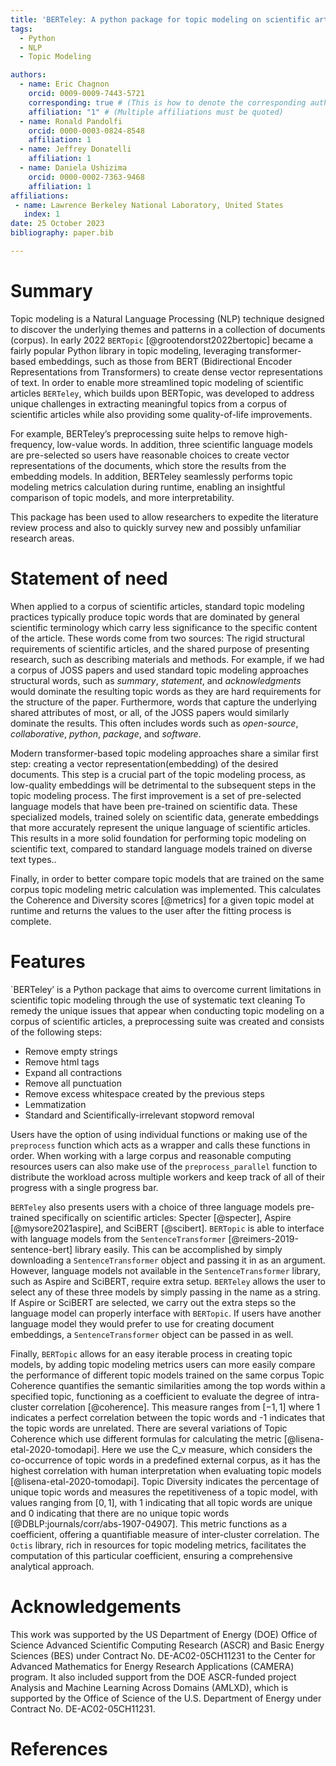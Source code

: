 ```yaml
---
title: 'BERTeley: A python package for topic modeling on scientific articles'
tags:
  - Python
  - NLP
  - Topic Modeling

authors:
  - name: Eric Chagnon
    orcid: 0009-0009-7443-5721
    corresponding: true # (This is how to denote the corresponding author)
    affiliation: "1" # (Multiple affiliations must be quoted)
  - name: Ronald Pandolfi
    orcid: 0000-0003-0824-8548    
    affiliation: 1
  - name: Jeffrey Donatelli
    affiliation: 1
  - name: Daniela Ushizima
    orcid: 0000-0002-7363-9468
    affiliation: 1
affiliations:
 - name: Lawrence Berkeley National Laboratory, United States
   index: 1
date: 25 October 2023
bibliography: paper.bib

---
```


# Summary

Topic modeling is a Natural Language Processing
(NLP) technique designed to discover the underlying themes and patterns in a collection of documents (corpus). In early 2022 `BERTopic` [@grootendorst2022bertopic] became a fairly popular Python library in topic modeling, leveraging transformer-based embeddings, such as those from BERT (Bidirectional Encoder Representations from Transformers) to create dense vector representations of text. In order to enable more streamlined topic modeling of scientific articles `BERTeley`, which builds upon BERTopic, was developed to address unique challenges in extracting meaningful topics from a corpus of scientific articles while also providing some quality-of-life improvements.


For example, BERTeley’s preprocessing suite helps to remove high-frequency, low-value words. In addition, three scientific language models are pre-selected so users have reasonable choices to create
vector representations of the documents, which store the results from the embedding models. In addition, BERTeley seamlessly performs topic modeling metrics calculation during runtime, enabling an insightful comparison of topic models, and more interpretability.

This package has been used to allow researchers to expedite the literature review process and also to quickly survey new and possibly unfamiliar research areas.



# Statement of need

When applied to a corpus of scientific articles, standard topic modeling practices typically produce topic words that are dominated by general scientific terminology which carry less significance to the specific content of the article. These words come from two sources: The rigid structural requirements of
scientific articles, and the shared purpose of presenting research, such as describing materials and methods. For example, if we had a corpus of JOSS papers and used standard topic
modeling approaches structural words, such as _summary_, _statement_, and _acknowledgments_ would dominate the resulting topic words as they are hard requirements for the structure
of the paper. Furthermore, words that capture the underlying shared attributes of most, or all, of the JOSS papers would similarly dominate the results. This often includes words such as
_open-source_, _collaborative_, _python_, _package_, and _software_.


Modern transformer-based topic modeling approaches share a similar first step: creating a vector representation(embedding) of the desired documents. This step is a crucial part of the topic modeling process, as low-quality 
embeddings will be detrimental to the subsequent steps in the topic modeling process. The first improvement is a set of pre-selected language models that have been pre-trained
on scientific data. These specialized models, trained solely on scientific data, generate embeddings that more accurately represent the unique language of scientific articles. This results in a more solid foundation for performing topic modeling on scientific text, compared to standard language models trained on diverse text types.. 



Finally, in order to better compare topic models that are trained on the same corpus topic modeling metric calculation was implemented. This calculates the Coherence and Diversity scores [@metrics] for a given topic model at runtime and returns the values to the user after the fitting process is complete.




# Features
`BERTeley’ is a Python package that aims to overcome current limitations in scientific topic modeling through the use of systematic text cleaning
To remedy the unique issues that appear when conducting topic modeling on a corpus of scientific articles, a preprocessing suite was created and consists of the following steps:

 - Remove empty strings
 - Remove html tags
 - Expand all contractions
 - Remove all punctuation
 - Remove excess whitespace created by the previous steps
 - Lemmatization
 - Standard and Scientifically-irrelevant stopword removal

Users have the option of using individual functions or making use of the `preprocess` function which acts as a wrapper and calls these functions in order. When working with a large corpus
and reasonable computing resources users can also make use of the `preprocess_parallel` function to distribute the workload across multiple workers and keep track of all of their progress
with a single progress bar.

`BERTeley` also presents users with a choice of three language models pre-trained specifically on scientific articles: Specter [@specter],
Aspire [@mysore2021aspire], and SciBERT [@scibert]. `BERTopic` is able to interface with language models from the `SentenceTransformer` [@reimers-2019-sentence-bert] library easily. This can be accomplished by simply downloading a `SentenceTransformer` object and passing it in as an argument. However, language models not available in the `SentenceTransformer`
library, such as Aspire and SciBERT, require extra setup. `BERTeley` allows the user to select any of these three models by simply passing in the name as a string.
If Aspire or SciBERT are selected, we carry out the extra steps so the language model can properly interface with `BERTopic`. If users have another language model
they would prefer to use for creating document embeddings, a `SentenceTransformer` object can be passed in as well. 

Finally, `BERTopic` allows for an easy iterable process in creating topic models, by adding topic modeling metrics
users can more easily compare the performance of different topic models trained on the same corpus
Topic Coherence quantifies the semantic similarities among the top words within a specified topic, functioning as a coefficient to evaluate the degree of intra-cluster correlation [@coherence]. This measure ranges from $[-1, 1]$ where 1 indicates a perfect correlation between the topic words and -1 indicates that the topic words are unrelated.
There are several variations of Topic Coherence which use different formulas for calculating the metric [@lisena-etal-2020-tomodapi]. Here we use the C_v measure, which considers the co-occurrence of topic words in
a predefined external corpus, as it has the highest correlation with human interpretation when evaluating topic models [@lisena-etal-2020-tomodapi]. 
Topic Diversity indicates the percentage of unique topic words and measures the repetitiveness of a topic model, with values ranging from $[0, 1]$, with 1 indicating that all topic words are unique and 0 indicating that
there are no unique topic words [@DBLP:journals/corr/abs-1907-04907]. This metric functions as a coefficient, offering a quantifiable measure of inter-cluster correlation. The `Octis` library, rich in resources for topic modeling metrics, facilitates the computation of this particular coefficient, ensuring a comprehensive analytical approach. 


# Acknowledgements

This work was supported by the US Department of Energy (DOE) Office of Science Advanced Scientific Computing Research (ASCR) and Basic Energy Sciences (BES)
under Contract No. DE-AC02-05CH11231 to the Center for Advanced Mathematics for Energy Research Applications (CAMERA) program. 
It also included support from the DOE ASCR-funded project Analysis and Machine Learning Across Domains (AMLXD), which is supported by the Office of Science of the
U.S. Department of Energy under Contract No. DE-AC02-05CH11231.

# References

